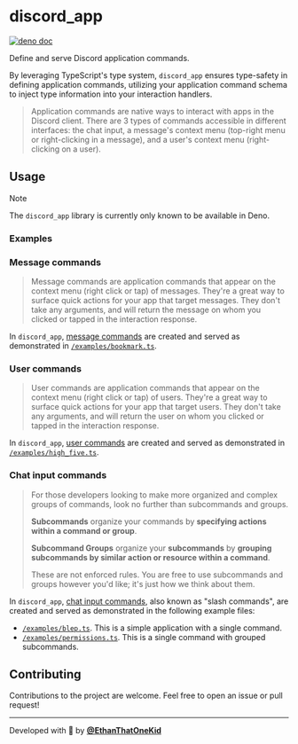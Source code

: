 # discord_app

[![deno doc](https://doc.deno.land/badge.svg)](https://deno.land/x/discord_app)

Define and serve Discord application commands.

By leveraging TypeScript's type system, `discord_app` ensures type-safety in
defining application commands, utilizing your application command schema to
inject type information into your interaction handlers.

> Application commands are native ways to interact with apps in the Discord
> client. There are 3 types of commands accessible in different interfaces: the
> chat input, a message's context menu (top-right menu or right-clicking in a
> message), and a user's context menu (right-clicking on a user).

## Usage

> [!NOTE]
>
> The `discord_app` library is currently only known to be available in Deno.

### Examples

<!-- Examples are located in the generated library documentation. -->

### Message commands

> Message commands are application commands that appear on the context menu
> (right click or tap) of messages. They're a great way to surface quick actions
> for your app that target messages. They don't take any arguments, and will
> return the message on whom you clicked or tapped in the interaction response.

In `discord_app`,
[message commands](https://discord.com/developers/docs/interactions/application-commands#message-commands)
are created and served as demonstrated in
[`/examples/bookmark.ts`](./examples/bookmark.ts).

### User commands

> User commands are application commands that appear on the context menu (right
> click or tap) of users. They're a great way to surface quick actions for your
> app that target users. They don't take any arguments, and will return the user
> on whom you clicked or tapped in the interaction response.

In `discord_app`,
[user commands](https://discord.com/developers/docs/interactions/application-commands#user-commands)
are created and served as demonstrated in
[`/examples/high_five.ts`](./examples/high_five.ts).

### Chat input commands

> For those developers looking to make more organized and complex groups of
> commands, look no further than subcommands and groups.
>
> **Subcommands** organize your commands by **specifying actions within a
> command or group**.
>
> **Subcommand Groups** organize your **subcommands** by **grouping subcommands
> by similar action or resource within a command**.
>
> These are not enforced rules. You are free to use subcommands and groups
> however you'd like; it's just how we think about them.

In `discord_app`,
[chat input commands](https://discord.com/developers/docs/interactions/application-commands#slash-commands),
also known as "slash commands", are created and served as demonstrated in the
following example files:

- [`/examples/blep.ts`](./examples/blep.ts). This is a simple application with a
  single command.
- [`/examples/permissions.ts`](./examples/permissions.ts). This is a single
  command with grouped subcommands.

## Contributing

Contributions to the project are welcome. Feel free to open an issue or pull
request!

---

Developed with 💜 by [**@EthanThatOneKid**](https://etok.codes/)
